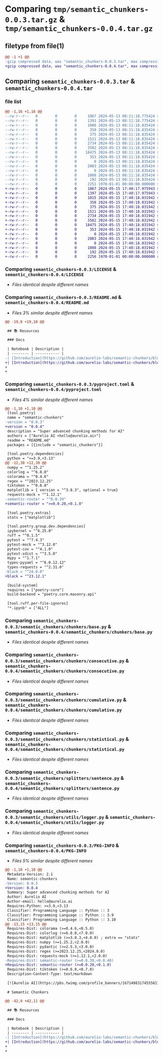 # Comparing `tmp/semantic_chunkers-0.0.3.tar.gz` & `tmp/semantic_chunkers-0.0.4.tar.gz`

## filetype from file(1)

```diff
@@ -1 +1 @@
-gzip compressed data, was "semantic_chunkers-0.0.3.tar", max compression
+gzip compressed data, was "semantic_chunkers-0.0.4.tar", max compression
```

## Comparing `semantic_chunkers-0.0.3.tar` & `semantic_chunkers-0.0.4.tar`

### file list

```diff
@@ -1,16 +1,16 @@
--rw-r--r--   0        0        0     1067 2024-05-13 08:11:18.775424 semantic_chunkers-0.0.3/LICENSE
--rw-r--r--   0        0        0     1391 2024-05-13 08:11:18.775424 semantic_chunkers-0.0.3/README.md
--rw-r--r--   0        0        0     1006 2024-05-13 08:11:18.835424 semantic_chunkers-0.0.3/pyproject.toml
--rw-r--r--   0        0        0      358 2024-05-13 08:11:18.835424 semantic_chunkers-0.0.3/semantic_chunkers/__init__.py
--rw-r--r--   0        0        0      375 2024-05-13 08:11:18.835424 semantic_chunkers-0.0.3/semantic_chunkers/chunkers/__init__.py
--rw-r--r--   0        0        0     1521 2024-05-13 08:11:18.835424 semantic_chunkers-0.0.3/semantic_chunkers/chunkers/base.py
--rw-r--r--   0        0        0     2734 2024-05-13 08:11:18.835424 semantic_chunkers-0.0.3/semantic_chunkers/chunkers/consecutive.py
--rw-r--r--   0        0        0     3582 2024-05-13 08:11:18.835424 semantic_chunkers-0.0.3/semantic_chunkers/chunkers/cumulative.py
--rw-r--r--   0        0        0    18475 2024-05-13 08:11:18.835424 semantic_chunkers-0.0.3/semantic_chunkers/chunkers/statistical.py
--rw-r--r--   0        0        0      353 2024-05-13 08:11:18.835424 semantic_chunkers-0.0.3/semantic_chunkers/schema.py
--rw-r--r--   0        0        0        0 2024-05-13 08:11:18.835424 semantic_chunkers-0.0.3/semantic_chunkers/splitters/__init__.py
--rw-r--r--   0        0        0     2003 2024-05-13 08:11:18.835424 semantic_chunkers-0.0.3/semantic_chunkers/splitters/sentence.py
--rw-r--r--   0        0        0        0 2024-05-13 08:11:18.835424 semantic_chunkers-0.0.3/semantic_chunkers/utils/__init__.py
--rw-r--r--   0        0        0     1008 2024-05-13 08:11:18.835424 semantic_chunkers-0.0.3/semantic_chunkers/utils/logger.py
--rw-r--r--   0        0        0      192 2024-05-13 08:11:18.835424 semantic_chunkers-0.0.3/semantic_chunkers/utils/text.py
--rw-r--r--   0        0        0     2251 1970-01-01 00:00:00.000000 semantic_chunkers-0.0.3/PKG-INFO
+-rw-r--r--   0        0        0     1067 2024-05-15 17:40:17.975943 semantic_chunkers-0.0.4/LICENSE
+-rw-r--r--   0        0        0     1397 2024-05-15 17:40:17.975943 semantic_chunkers-0.0.4/README.md
+-rw-r--r--   0        0        0     1015 2024-05-15 17:40:18.031942 semantic_chunkers-0.0.4/pyproject.toml
+-rw-r--r--   0        0        0      358 2024-05-15 17:40:18.031942 semantic_chunkers-0.0.4/semantic_chunkers/__init__.py
+-rw-r--r--   0        0        0      375 2024-05-15 17:40:18.031942 semantic_chunkers-0.0.4/semantic_chunkers/chunkers/__init__.py
+-rw-r--r--   0        0        0     1521 2024-05-15 17:40:18.031942 semantic_chunkers-0.0.4/semantic_chunkers/chunkers/base.py
+-rw-r--r--   0        0        0     2734 2024-05-15 17:40:18.031942 semantic_chunkers-0.0.4/semantic_chunkers/chunkers/consecutive.py
+-rw-r--r--   0        0        0     3582 2024-05-15 17:40:18.031942 semantic_chunkers-0.0.4/semantic_chunkers/chunkers/cumulative.py
+-rw-r--r--   0        0        0    18475 2024-05-15 17:40:18.031942 semantic_chunkers-0.0.4/semantic_chunkers/chunkers/statistical.py
+-rw-r--r--   0        0        0      353 2024-05-15 17:40:18.031942 semantic_chunkers-0.0.4/semantic_chunkers/schema.py
+-rw-r--r--   0        0        0        0 2024-05-15 17:40:18.031942 semantic_chunkers-0.0.4/semantic_chunkers/splitters/__init__.py
+-rw-r--r--   0        0        0     2003 2024-05-15 17:40:18.031942 semantic_chunkers-0.0.4/semantic_chunkers/splitters/sentence.py
+-rw-r--r--   0        0        0        0 2024-05-15 17:40:18.031942 semantic_chunkers-0.0.4/semantic_chunkers/utils/__init__.py
+-rw-r--r--   0        0        0     1008 2024-05-15 17:40:18.031942 semantic_chunkers-0.0.4/semantic_chunkers/utils/logger.py
+-rw-r--r--   0        0        0      192 2024-05-15 17:40:18.031942 semantic_chunkers-0.0.4/semantic_chunkers/utils/text.py
+-rw-r--r--   0        0        0     2256 1970-01-01 00:00:00.000000 semantic_chunkers-0.0.4/PKG-INFO
```

### Comparing `semantic_chunkers-0.0.3/LICENSE` & `semantic_chunkers-0.0.4/LICENSE`

 * *Files identical despite different names*

### Comparing `semantic_chunkers-0.0.3/README.md` & `semantic_chunkers-0.0.4/README.md`

 * *Files 3% similar despite different names*

```diff
@@ -19,8 +19,10 @@
 
 ## 📚 Resources
 
 ### Docs
 
 | Notebook | Description |
 | -------- | ----------- |
-| [Introduction](https://github.com/aurelio-labs/semantic-chunkers/blob/main/docs/video-chunker.ipynb) | Chunking videos with semantics |
+| [Introduction](https://github.com/aurelio-labs/semantic-chunkers/blob/main/docs/01-video-chunking.ipynb) | Chunking videos with semantics |
+
+
```

### Comparing `semantic_chunkers-0.0.3/pyproject.toml` & `semantic_chunkers-0.0.4/pyproject.toml`

 * *Files 4% similar despite different names*

```diff
@@ -1,10 +1,10 @@
 [tool.poetry]
 name = "semantic-chunkers"
-version = "0.0.3"
+version = "0.0.4"
 description = "Super advanced chunking methods for AI"
 authors = ["Aurelio AI <hello@aurelio.ai>"]
 readme = "README.md"
 packages = [{include = "semantic_chunkers"}]
 
 [tool.poetry.dependencies]
 python = ">=3.9,<3.13"
@@ -12,30 +12,30 @@
 numpy = "^1.25.2"
 colorlog = "^6.8.0"
 colorama = "^0.4.6"
 regex = "^2023.12.25"
 tiktoken = "^0.6.0"
 matplotlib = { version = "^3.8.3", optional = true}
 requests-mock = "^1.12.1"
-semantic-router = "^0.0.39"
+semantic-router = ">=0.0.20,<0.1.0"
 
 [tool.poetry.extras]
 stats = ["matplotlib"]
 
 [tool.poetry.group.dev.dependencies]
 ipykernel = "^6.25.0"
 ruff = "^0.1.5"
 pytest = "^7.4.3"
 pytest-mock = "^3.12.0"
 pytest-cov = "^4.1.0"
 pytest-xdist = "^3.5.0"
 mypy = "^1.7.1"
 types-pyyaml = "^6.0.12.12"
 types-requests = "^2.31.0"
-black = "^24.0.0"
+black = "^23.12.1"
 
 [build-system]
 requires = ["poetry-core"]
 build-backend = "poetry.core.masonry.api"
 
 [tool.ruff.per-file-ignores]
 "*.ipynb" = ["ALL"]
```

### Comparing `semantic_chunkers-0.0.3/semantic_chunkers/chunkers/base.py` & `semantic_chunkers-0.0.4/semantic_chunkers/chunkers/base.py`

 * *Files identical despite different names*

### Comparing `semantic_chunkers-0.0.3/semantic_chunkers/chunkers/consecutive.py` & `semantic_chunkers-0.0.4/semantic_chunkers/chunkers/consecutive.py`

 * *Files identical despite different names*

### Comparing `semantic_chunkers-0.0.3/semantic_chunkers/chunkers/cumulative.py` & `semantic_chunkers-0.0.4/semantic_chunkers/chunkers/cumulative.py`

 * *Files identical despite different names*

### Comparing `semantic_chunkers-0.0.3/semantic_chunkers/chunkers/statistical.py` & `semantic_chunkers-0.0.4/semantic_chunkers/chunkers/statistical.py`

 * *Files identical despite different names*

### Comparing `semantic_chunkers-0.0.3/semantic_chunkers/splitters/sentence.py` & `semantic_chunkers-0.0.4/semantic_chunkers/splitters/sentence.py`

 * *Files identical despite different names*

### Comparing `semantic_chunkers-0.0.3/semantic_chunkers/utils/logger.py` & `semantic_chunkers-0.0.4/semantic_chunkers/utils/logger.py`

 * *Files identical despite different names*

### Comparing `semantic_chunkers-0.0.3/PKG-INFO` & `semantic_chunkers-0.0.4/PKG-INFO`

 * *Files 5% similar despite different names*

```diff
@@ -1,10 +1,10 @@
 Metadata-Version: 2.1
 Name: semantic-chunkers
-Version: 0.0.3
+Version: 0.0.4
 Summary: Super advanced chunking methods for AI
 Author: Aurelio AI
 Author-email: hello@aurelio.ai
 Requires-Python: >=3.9,<3.13
 Classifier: Programming Language :: Python :: 3
 Classifier: Programming Language :: Python :: 3.9
 Classifier: Programming Language :: Python :: 3.10
@@ -13,15 +13,15 @@
 Requires-Dist: colorama (>=0.4.6,<0.5.0)
 Requires-Dist: colorlog (>=6.8.0,<7.0.0)
 Requires-Dist: matplotlib (>=3.8.3,<4.0.0) ; extra == "stats"
 Requires-Dist: numpy (>=1.25.2,<2.0.0)
 Requires-Dist: pydantic (>=2.5.3,<3.0.0)
 Requires-Dist: regex (>=2023.12.25,<2024.0.0)
 Requires-Dist: requests-mock (>=1.12.1,<2.0.0)
-Requires-Dist: semantic-router (>=0.0.39,<0.0.40)
+Requires-Dist: semantic-router (>=0.0.20,<0.1.0)
 Requires-Dist: tiktoken (>=0.6.0,<0.7.0)
 Description-Content-Type: text/markdown
 
 [![Aurelio AI](https://pbs.twimg.com/profile_banners/1671498317455581184/1696285195/1500x500)](https://aurelio.ai)
 
 # Semantic Chunkers
 
@@ -42,9 +42,11 @@
 
 ## 📚 Resources
 
 ### Docs
 
 | Notebook | Description |
 | -------- | ----------- |
-| [Introduction](https://github.com/aurelio-labs/semantic-chunkers/blob/main/docs/video-chunker.ipynb) | Chunking videos with semantics |
+| [Introduction](https://github.com/aurelio-labs/semantic-chunkers/blob/main/docs/01-video-chunking.ipynb) | Chunking videos with semantics |
+
+
```

